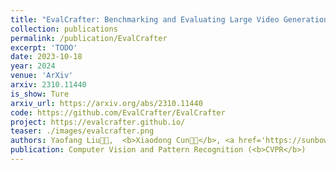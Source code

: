 ```yaml
---
title: "EvalCrafter: Benchmarking and Evaluating Large Video Generation Models"
collection: publications
permalink: /publication/EvalCrafter
excerpt: 'TODO'
date: 2023-10-18
year: 2024
venue: 'ArXiv'
arxiv: 2310.11440
is_show: Ture
arxiv_url: https://arxiv.org/abs/2310.11440
code: https://github.com/EvalCrafter/EvalCrafter
project: https://evalcrafter.github.io/ 
teaser: ./images/evalcrafter.png
authors: Yaofang Liu🧑‍💻,  <b>Xiaodong Cun🧑‍💻</b>, <a href='https://sunbowliu.github.io/'>Xuebo Liu</a>, <a href='https://xinntao.github.io/'>Xintao Wang</a>, <a href='https://yzhang2016.github.io/'>Yong Zhang</a>, <a href='https://scholar.google.com/citations?user=6UPJSvwAAAAJ&hl=zh-CN'>Haoxin Chen </a>, Yang Liu, <a href="https://www.math.cuhk.edu.hk/~zeng/" target="_blank">Tieyong Zeng</a>, <a href="https://scholars.cityu.edu.hk/en/persons/hon-fu-raymond-chan(98f1cf10-a01a-4642-8470-c48b0e977687).html" target="_blank">Raymond Chan</a>, <a href="https://scholar.google.com/citations?user=4oXBp9UAAAAJ&hl=zh-CN" target="_blank">Ying Shan</a>
publication: Computer Vision and Pattern Recognition (<b>CVPR</b>)
---
```

